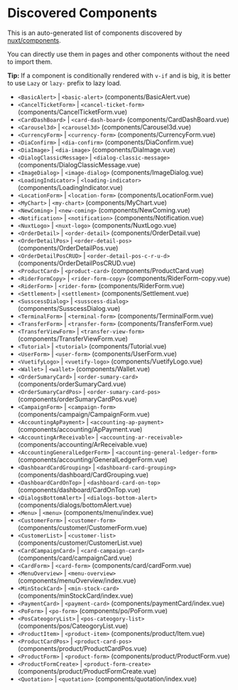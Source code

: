 # Discovered Components

This is an auto-generated list of components discovered by [nuxt/components](https://github.com/nuxt/components).

You can directly use them in pages and other components without the need to import them.

**Tip:** If a component is conditionally rendered with `v-if` and is big, it is better to use `Lazy` or `lazy-` prefix to lazy load.

- `<BasicAlert>` | `<basic-alert>` (components/BasicAlert.vue)
- `<CancelTicketForm>` | `<cancel-ticket-form>` (components/CancelTicketForm.vue)
- `<CardDashBoard>` | `<card-dash-board>` (components/CardDashBoard.vue)
- `<Carousel3d>` | `<carousel3d>` (components/Carousel3d.vue)
- `<CurrencyForm>` | `<currency-form>` (components/CurrencyForm.vue)
- `<DiaConfirm>` | `<dia-confirm>` (components/DiaConfirm.vue)
- `<DiaImage>` | `<dia-image>` (components/DiaImage.vue)
- `<DialogClassicMessage>` | `<dialog-classic-message>` (components/DialogClassicMessage.vue)
- `<ImageDialog>` | `<image-dialog>` (components/ImageDialog.vue)
- `<LoadingIndicator>` | `<loading-indicator>` (components/LoadingIndicator.vue)
- `<LocationForm>` | `<location-form>` (components/LocationForm.vue)
- `<MyChart>` | `<my-chart>` (components/MyChart.vue)
- `<NewComing>` | `<new-coming>` (components/NewComing.vue)
- `<Notification>` | `<notification>` (components/Notification.vue)
- `<NuxtLogo>` | `<nuxt-logo>` (components/NuxtLogo.vue)
- `<OrderDetail>` | `<order-detail>` (components/OrderDetail.vue)
- `<OrderDetailPos>` | `<order-detail-pos>` (components/OrderDetailPos.vue)
- `<OrderDetailPosCRUD>` | `<order-detail-pos-c-r-u-d>` (components/OrderDetailPosCRUD.vue)
- `<ProductCard>` | `<product-card>` (components/ProductCard.vue)
- `<RiderFormCopy>` | `<rider-form-copy>` (components/RiderForm-copy.vue)
- `<RiderForm>` | `<rider-form>` (components/RiderForm.vue)
- `<Settlement>` | `<settlement>` (components/Settlement.vue)
- `<SusscessDialog>` | `<susscess-dialog>` (components/SusscessDialog.vue)
- `<TerminalForm>` | `<terminal-form>` (components/TerminalForm.vue)
- `<TransferForm>` | `<transfer-form>` (components/TransferForm.vue)
- `<TransferViewForm>` | `<transfer-view-form>` (components/TransferViewForm.vue)
- `<Tutorial>` | `<tutorial>` (components/Tutorial.vue)
- `<UserForm>` | `<user-form>` (components/UserForm.vue)
- `<VuetifyLogo>` | `<vuetify-logo>` (components/VuetifyLogo.vue)
- `<Wallet>` | `<wallet>` (components/Wallet.vue)
- `<OrderSumaryCard>` | `<order-sumary-card>` (components/orderSumaryCard.vue)
- `<OrderSumaryCardPos>` | `<order-sumary-card-pos>` (components/orderSumaryCardPos.vue)
- `<CampaignForm>` | `<campaign-form>` (components/campaign/CampaignForm.vue)
- `<AccountingApPayment>` | `<accounting-ap-payment>` (components/accounting/ApPayment.vue)
- `<AccountingArReceivable>` | `<accounting-ar-receivable>` (components/accounting/ArReceivable.vue)
- `<AccountingGeneralLedgerForm>` | `<accounting-general-ledger-form>` (components/accounting/GeneralLedgerForm.vue)
- `<DashboardCardGrouping>` | `<dashboard-card-grouping>` (components/dashboard/CardGrouping.vue)
- `<DashboardCardOnTop>` | `<dashboard-card-on-top>` (components/dashboard/CardOnTop.vue)
- `<DialogsBottomAlert>` | `<dialogs-bottom-alert>` (components/dialogs/bottomAlert.vue)
- `<Menu>` | `<menu>` (components/menu/index.vue)
- `<CustomerForm>` | `<customer-form>` (components/customer/CustomerForm.vue)
- `<CustomerList>` | `<customer-list>` (components/customer/CustomerList.vue)
- `<CardCampaignCard>` | `<card-campaign-card>` (components/card/campaignCard.vue)
- `<CardForm>` | `<card-form>` (components/card/cardForm.vue)
- `<MenuOverview>` | `<menu-overview>` (components/menuOverview/index.vue)
- `<MinStockCard>` | `<min-stock-card>` (components/minStockCard/index.vue)
- `<PaymentCard>` | `<payment-card>` (components/paymentCard/index.vue)
- `<PoForm>` | `<po-form>` (components/po/PoForm.vue)
- `<PosCateogoryList>` | `<pos-cateogory-list>` (components/pos/CateogoryList.vue)
- `<ProductItem>` | `<product-item>` (components/product/Item.vue)
- `<ProductCardPos>` | `<product-card-pos>` (components/product/ProductCardPos.vue)
- `<ProductForm>` | `<product-form>` (components/product/ProductForm.vue)
- `<ProductFormCreate>` | `<product-form-create>` (components/product/ProductFormCreate.vue)
- `<Quotation>` | `<quotation>` (components/quotation/index.vue)
